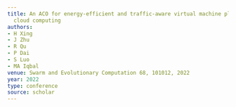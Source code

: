 ```yaml
---
title: An ACO for energy-efficient and traffic-aware virtual machine placement in
  cloud computing
authors:
- H Xing
- J Zhu
- R Qu
- P Dai
- S Luo
- MA Iqbal
venue: Swarm and Evolutionary Computation 68, 101012, 2022
year: 2022
type: conference
source: scholar
---
```

